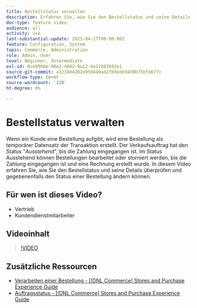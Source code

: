 ```yaml
---
title: Bestellstatus verwalten
description: Erfahren Sie, wie Sie den Bestellstatus und seine Details überprüfen und den Status einer Bestellung ändern können.
doc-type: feature video
audience: all
activity: use
last-substantial-update: 2023-04-27T00:00:00Z
feature: Configuration, System
topic: Commerce, Administration
role: Admin, User
level: Beginner, Intermediate
exl-id: 0ce9960e-00e2-4602-9a12-4e12883b92e1
source-git-commit: a123404202e95d449ad2fb9ede94d8b75bfe677c
workflow-type: tm+mt
source-wordcount: '128'
ht-degree: 0%

---
```


# Bestellstatus verwalten

Wenn ein Kunde eine Bestellung aufgibt, wird eine Bestellung als temporärer Datensatz der Transaktion erstellt. Der Verkaufsauftrag hat den Status &quot;_Ausstehend_&quot;, bis die Zahlung eingegangen ist. Im Status Ausstehend können Bestellungen bearbeitet oder storniert werden, bis die Zahlung eingegangen ist und eine Rechnung erstellt wurde. In diesem Video erfahren Sie, wie Sie den Bestellstatus und seine Details überprüfen und gegebenenfalls den Status einer Bestellung ändern können.

## Für wen ist dieses Video?

- Vertrieb
- Kundendienstmitarbeiter

## Videoinhalt

>[!VIDEO](https://video.tv.adobe.com/v/343935?quality=12&learn=on)

## Zusätzliche Ressourcen

- [Verarbeiten einer Bestellung - [!DNL Commerce] Stores and Purchase Experience Guide](https://experienceleague.adobe.com/docs/commerce-admin/stores-sales/order-management/orders/order-processing.html#process-an-order)
- [Auftragsstatus - [!DNL Commerce] Stores and Purchase Experience Guide](https://experienceleague.adobe.com/docs/commerce-admin/stores-sales/order-management/orders/order-status.html)
